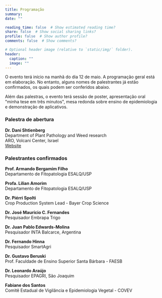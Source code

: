 ```yaml
---
title: Programação
summary: 
date: ""

reading_time: false  # Show estimated reading time?
share: false  # Show social sharing links?
profile: false  # Show author profile?
comments: false  # Show comments?

# Optional header image (relative to `static/img/` folder).
header:
  caption: ""
  image: ""
---
```


O evento terá início na manhã do dia 12 de maio. A programação geral está em elaboração. No entanto, alguns nomes de palestrantes já estão confirmados, os quais podem ser conferidos abaixo. 

Além das palestras, o evento terá sessão de poster, apresentação oral "minha tese em três minutos", mesa redonda sobre ensino de epidemiologia e demonstração de aplicativos. 


<h3>Palestra de abertura</h3>

<b>Dr. Dani Shtienberg</b>  
Department of Plant Pathology and Weed research  
ARO, Volcani Center, Israel  
[Website](https://www.agri.gov.il/en/people/665.aspx)

<h3> Palestrantes confirmados</h3>

<b>Prof. Armando Bergamim Filho</b>  
Departamento de Fitopatologia ESALQ/USP  

<b> Profa. Lilian Amorim</b>  
Departamento de Fitopatologia ESALQ/USP  

<b> Dr. Piérri Spolti</b>  
Crop Production System Lead - Bayer Crop Science  

<b>Dr. José Maurício C. Fernandes</b>    
Pesquisador Embrapa Trigo    

<b>Dr. Juan Pablo Edwards-Molina</b>    
Pesquisador INTA Balcarce, Argentina  

<b>Dr. Fernando Hinna</b>   
Pesquisador SmartAgri     

<b> Dr. Gustavo Beruski</b>  
Prof. Faculdade de Ensino Superior Santa Bárbara - FAESB   

<b>Dr. Leonardo Araújo</b>  
Pesquisador EPAGRI, São Joaquim

<b>Fabiane dos Santos</b>  
Comitê Estadual de Vigilância e Epidemiologia Vegetal - COVEV















